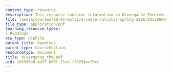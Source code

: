```yaml
---
content_type: resource
description: This resource contains information on Divergance Theorem.
file: /media/courses/18-02-multivariable-calculus-spring-2006/2d5390ed4a97065f21cdff8254ec99cc_divergance_thm.pdf
file_type: application/pdf
learning_resource_types:
- Readings
ocw_type: OCWFile
parent_title: Readings
parent_type: CourseSection
resourcetype: Document
title: divergance_thm.pdf
uid: 2d5390ed-4a97-065f-21cd-ff8254ec99cc
---
```

